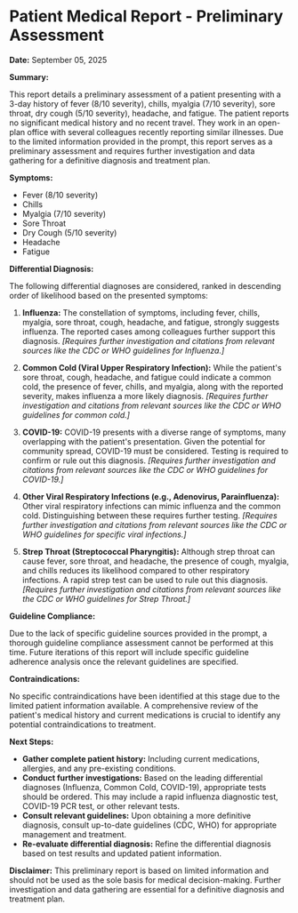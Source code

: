 # Patient Medical Report - Preliminary Assessment

**Date:** September 05, 2025

**Summary:**

This report details a preliminary assessment of a patient presenting with a 3-day history of fever (8/10 severity), chills, myalgia (7/10 severity), sore throat, dry cough (5/10 severity), headache, and fatigue.  The patient reports no significant medical history and no recent travel.  They work in an open-plan office with several colleagues recently reporting similar illnesses. Due to the limited information provided in the prompt, this report serves as a preliminary assessment and requires further investigation and data gathering for a definitive diagnosis and treatment plan.

**Symptoms:**

* Fever (8/10 severity)
* Chills
* Myalgia (7/10 severity)
* Sore Throat
* Dry Cough (5/10 severity)
* Headache
* Fatigue

**Differential Diagnosis:**

The following differential diagnoses are considered, ranked in descending order of likelihood based on the presented symptoms:

1. **Influenza:**  The constellation of symptoms, including fever, chills, myalgia, sore throat, cough, headache, and fatigue, strongly suggests influenza.  The reported cases among colleagues further support this diagnosis. *[Requires further investigation and citations from relevant sources like the CDC or WHO guidelines for Influenza.]*

2. **Common Cold (Viral Upper Respiratory Infection):**  While the patient's sore throat, cough, headache, and fatigue could indicate a common cold, the presence of fever, chills, and myalgia, along with the reported severity, makes influenza a more likely diagnosis.  *[Requires further investigation and citations from relevant sources like the CDC or WHO guidelines for common cold.]*

3. **COVID-19:** COVID-19 presents with a diverse range of symptoms, many overlapping with the patient's presentation.  Given the potential for community spread, COVID-19 must be considered.  Testing is required to confirm or rule out this diagnosis. *[Requires further investigation and citations from relevant sources like the CDC or WHO guidelines for COVID-19.]*

4. **Other Viral Respiratory Infections (e.g., Adenovirus, Parainfluenza):** Other viral respiratory infections can mimic influenza and the common cold.  Distinguishing between these requires further testing. *[Requires further investigation and citations from relevant sources like the CDC or WHO guidelines for specific viral infections.]*

5. **Strep Throat (Streptococcal Pharyngitis):**  Although strep throat can cause fever, sore throat, and headache, the presence of cough, myalgia, and chills reduces its likelihood compared to other respiratory infections.  A rapid strep test can be used to rule out this diagnosis. *[Requires further investigation and citations from relevant sources like the CDC or WHO guidelines for Strep Throat.]*

**Guideline Compliance:**

Due to the lack of specific guideline sources provided in the prompt, a thorough guideline compliance assessment cannot be performed at this time.  Future iterations of this report will include specific guideline adherence analysis once the relevant guidelines are specified.

**Contraindications:**

No specific contraindications have been identified at this stage due to the limited patient information available. A comprehensive review of the patient's medical history and current medications is crucial to identify any potential contraindications to treatment.

**Next Steps:**

* **Gather complete patient history:**  Including current medications, allergies, and any pre-existing conditions.
* **Conduct further investigations:**  Based on the leading differential diagnoses (Influenza, Common Cold, COVID-19), appropriate tests should be ordered. This may include a rapid influenza diagnostic test, COVID-19 PCR test, or other relevant tests.
* **Consult relevant guidelines:** Upon obtaining a more definitive diagnosis, consult up-to-date guidelines (CDC, WHO) for appropriate management and treatment.
* **Re-evaluate differential diagnosis:** Refine the differential diagnosis based on test results and updated patient information.


**Disclaimer:** This preliminary report is based on limited information and should not be used as the sole basis for medical decision-making. Further investigation and data gathering are essential for a definitive diagnosis and treatment plan.